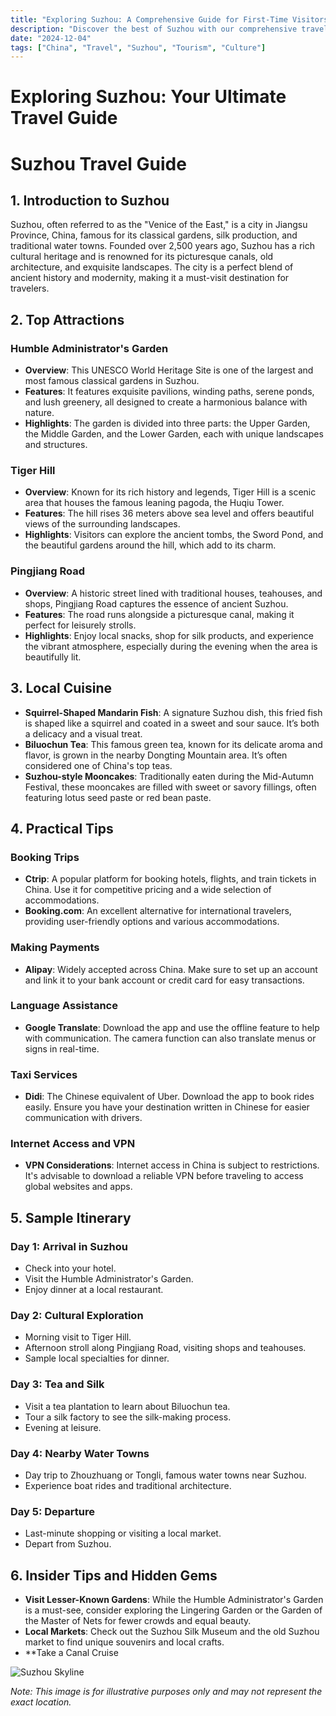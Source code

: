 ```yaml
---
title: "Exploring Suzhou: A Comprehensive Guide for First-Time Visitors"
description: "Discover the best of Suzhou with our comprehensive travel guide. Explore top attractions, savor local cuisine, and get insider tips for an unforgettable Chinese adventure."
date: "2024-12-04"
tags: ["China", "Travel", "Suzhou", "Tourism", "Culture"]
---
```


# Exploring Suzhou: Your Ultimate Travel Guide

# Suzhou Travel Guide

## 1. Introduction to Suzhou
Suzhou, often referred to as the "Venice of the East," is a city in Jiangsu Province, China, famous for its classical gardens, silk production, and traditional water towns. Founded over 2,500 years ago, Suzhou has a rich cultural heritage and is renowned for its picturesque canals, old architecture, and exquisite landscapes. The city is a perfect blend of ancient history and modernity, making it a must-visit destination for travelers.

## 2. Top Attractions

### Humble Administrator's Garden
- **Overview**: This UNESCO World Heritage Site is one of the largest and most famous classical gardens in Suzhou. 
- **Features**: It features exquisite pavilions, winding paths, serene ponds, and lush greenery, all designed to create a harmonious balance with nature.
- **Highlights**: The garden is divided into three parts: the Upper Garden, the Middle Garden, and the Lower Garden, each with unique landscapes and structures.

### Tiger Hill
- **Overview**: Known for its rich history and legends, Tiger Hill is a scenic area that houses the famous leaning pagoda, the Huqiu Tower.
- **Features**: The hill rises 36 meters above sea level and offers beautiful views of the surrounding landscapes.
- **Highlights**: Visitors can explore the ancient tombs, the Sword Pond, and the beautiful gardens around the hill, which add to its charm.

### Pingjiang Road
- **Overview**: A historic street lined with traditional houses, teahouses, and shops, Pingjiang Road captures the essence of ancient Suzhou.
- **Features**: The road runs alongside a picturesque canal, making it perfect for leisurely strolls.
- **Highlights**: Enjoy local snacks, shop for silk products, and experience the vibrant atmosphere, especially during the evening when the area is beautifully lit.

## 3. Local Cuisine
- **Squirrel-Shaped Mandarin Fish**: A signature Suzhou dish, this fried fish is shaped like a squirrel and coated in a sweet and sour sauce. It’s both a delicacy and a visual treat.
- **Biluochun Tea**: This famous green tea, known for its delicate aroma and flavor, is grown in the nearby Dongting Mountain area. It’s often considered one of China's top teas.
- **Suzhou-style Mooncakes**: Traditionally eaten during the Mid-Autumn Festival, these mooncakes are filled with sweet or savory fillings, often featuring lotus seed paste or red bean paste.

## 4. Practical Tips

### Booking Trips
- **Ctrip**: A popular platform for booking hotels, flights, and train tickets in China. Use it for competitive pricing and a wide selection of accommodations.
- **Booking.com**: An excellent alternative for international travelers, providing user-friendly options and various accommodations.

### Making Payments
- **Alipay**: Widely accepted across China. Make sure to set up an account and link it to your bank account or credit card for easy transactions.

### Language Assistance
- **Google Translate**: Download the app and use the offline feature to help with communication. The camera function can also translate menus or signs in real-time.

### Taxi Services
- **Didi**: The Chinese equivalent of Uber. Download the app to book rides easily. Ensure you have your destination written in Chinese for easier communication with drivers.

### Internet Access and VPN
- **VPN Considerations**: Internet access in China is subject to restrictions. It's advisable to download a reliable VPN before traveling to access global websites and apps.

## 5. Sample Itinerary

### Day 1: Arrival in Suzhou
- Check into your hotel.
- Visit the Humble Administrator's Garden.
- Enjoy dinner at a local restaurant.

### Day 2: Cultural Exploration
- Morning visit to Tiger Hill.
- Afternoon stroll along Pingjiang Road, visiting shops and teahouses.
- Sample local specialties for dinner.

### Day 3: Tea and Silk
- Visit a tea plantation to learn about Biluochun tea.
- Tour a silk factory to see the silk-making process.
- Evening at leisure.

### Day 4: Nearby Water Towns
- Day trip to Zhouzhuang or Tongli, famous water towns near Suzhou.
- Experience boat rides and traditional architecture.

### Day 5: Departure
- Last-minute shopping or visiting a local market.
- Depart from Suzhou.

## 6. Insider Tips and Hidden Gems
- **Visit Lesser-Known Gardens**: While the Humble Administrator's Garden is a must-see, consider exploring the Lingering Garden or the Garden of the Master of Nets for fewer crowds and equal beauty.
- **Local Markets**: Check out the Suzhou Silk Museum and the old Suzhou market to find unique souvenirs and local crafts.
- **Take a Canal Cruise

<img src="https://source.unsplash.com/1600x900/?Suzhou,cityscape" alt="Suzhou Skyline" loading="lazy">

*Note: This image is for illustrative purposes only and may not represent the exact location.*

